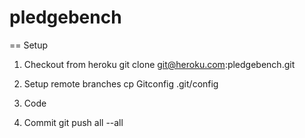 pledgebench
===========

== Setup

1. Checkout from heroku
       git clone git@heroku.com:pledgebench.git

2. Setup remote branches
       cp Gitconfig .git/config

3. Code

4. Commit
       git push all --all
